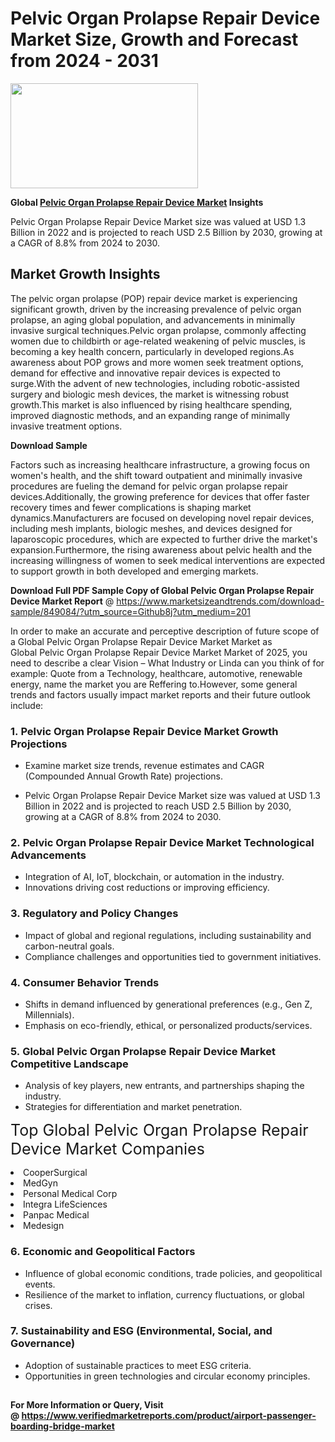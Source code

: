 <H1>Pelvic Organ Prolapse Repair Device Market Size, Growth and Forecast from 2024 - 2031</H1><img class="aligncenter size-medium wp-image-584254" src="https://thirdeyenews.in/wp-content/uploads/2024/09/Global-Market-Research-300x168.jpeg" alt="" width="300" height="168" /><p><strong>Global&nbsp;<a href="https://www.marketsizeandtrends.com/download-sample/849084/?utm_source=Github8j?utm_medium=201">Pelvic Organ Prolapse Repair Device Market</a> Insights</strong></p><p>Pelvic Organ Prolapse Repair Device Market size was valued at USD 1.3 Billion in 2022 and is projected to reach USD 2.5 Billion by 2030, growing at a CAGR of 8.8% from 2024 to 2030.</p><p><h2>Market Growth Insights</h2> <p>The pelvic organ prolapse (POP) repair device market is experiencing significant growth, driven by the increasing prevalence of pelvic organ prolapse, an aging global population, and advancements in minimally invasive surgical techniques.Pelvic organ prolapse, commonly affecting women due to childbirth or age-related weakening of pelvic muscles, is becoming a key health concern, particularly in developed regions.As awareness about POP grows and more women seek treatment options, demand for effective and innovative repair devices is expected to surge.With the advent of new technologies, including robotic-assisted surgery and biologic mesh devices, the market is witnessing robust growth.This market is also influenced by rising healthcare spending, improved diagnostic methods, and an expanding range of minimally invasive treatment options.</p> <p><strong>Download Sample</strong></p> <p>Factors such as increasing healthcare infrastructure, a growing focus on women's health, and the shift toward outpatient and minimally invasive procedures are fueling the demand for pelvic organ prolapse repair devices.Additionally, the growing preference for devices that offer faster recovery times and fewer complications is shaping market dynamics.Manufacturers are focused on developing novel repair devices, including mesh implants, biologic meshes, and devices designed for laparoscopic procedures, which are expected to further drive the market's expansion.Furthermore, the rising awareness about pelvic health and the increasing willingness of women to seek medical interventions are expected to support growth in both developed and emerging markets.</p> <p><span class=""><strong>Download Full PDF Sample Copy of Global Pelvic Organ Prolapse Repair Device Market Report</strong> @ <a href="https://www.marketsizeandtrends.com/download-sample/849084/?utm_source=Github8j?utm_medium=201" target="_blank">https://www.marketsizeandtrends.com/download-sample/849084/?utm_source=Github8j?utm_medium=201</a></span></p><p>In order to make an accurate and perceptive description of future scope of a Global&nbsp;Pelvic Organ Prolapse Repair Device Market Market as Global&nbsp;Pelvic Organ Prolapse Repair Device Market Market of 2025, you need to describe a clear Vision &ndash; What Industry or Linda can you think of for example: Quote from a Technology, healthcare, automotive, renewable energy, name the market you are Reffering to.However, some general trends and factors usually impact market reports and their future outlook include:</p><h3>1.&nbsp;<strong>Pelvic Organ Prolapse Repair Device Market Growth Projections</strong></h3><ul><li>Examine market size trends, revenue estimates and CAGR (Compounded Annual Growth Rate) projections.</li><li><p>Pelvic Organ Prolapse Repair Device Market size was valued at USD 1.3 Billion in 2022 and is projected to reach USD 2.5 Billion by 2030, growing at a CAGR of 8.8% from 2024 to 2030.</p></li></ul><h3>2.&nbsp;<strong>Pelvic Organ Prolapse Repair Device Market Technological Advancements</strong></h3><ul><li>Integration of AI, IoT, blockchain, or automation in the industry.</li><li>Innovations driving cost reductions or improving efficiency.</li></ul><h3>3.&nbsp;<strong>Regulatory and Policy Changes</strong></h3><ul><li>Impact of global and regional regulations, including sustainability and carbon-neutral goals.</li><li>Compliance challenges and opportunities tied to government initiatives.</li></ul><h3>4.&nbsp;<strong>Consumer Behavior Trends</strong></h3><ul><li>Shifts in demand influenced by generational preferences (e.g., Gen Z, Millennials).</li><li>Emphasis on eco-friendly, ethical, or personalized products/services.</li></ul><h3>5.&nbsp;<strong>Global Pelvic Organ Prolapse Repair Device Market Competitive Landscape</strong></h3><ul><li>Analysis of key players, new entrants, and partnerships shaping the industry.</li><li>Strategies for differentiation and market penetration.</li></ul><p data-pm-slice="1 1 []"><span style="color: inherit; font-family: inherit; font-size: 25px;">Top Global Pelvic Organ Prolapse Repair Device Market Companies</span></p><div class="" data-test-id=""><p><li>CooperSurgical</li><li> MedGyn</li><li> Personal Medical Corp</li><li> Integra LifeSciences</li><li> Panpac Medical</li><li> Medesign</li></p></div><h3>6.&nbsp;<strong>Economic and Geopolitical Factors</strong></h3><ul><li>Influence of global economic conditions, trade policies, and geopolitical events.</li><li>Resilience of the market to inflation, currency fluctuations, or global crises.</li></ul><h3>7.&nbsp;<strong>Sustainability and ESG (Environmental, Social, and Governance)</strong></h3><ul><li>Adoption of sustainable practices to meet ESG criteria.</li><li>Opportunities in green technologies and circular economy principles.</li></ul><h2><strong style="font-size: 14px;">For More Information or Query, Visit @&nbsp;</strong><a style="background-color: #ffffff; font-size: 14px;" href="https://www.marketsizeandtrends.com/report/pelvic-organ-prolapse-repair-device-market/" target="_blank">https://www.verifiedmarketreports.com/product/airport-passenger-boarding-bridge-market</a></h2>